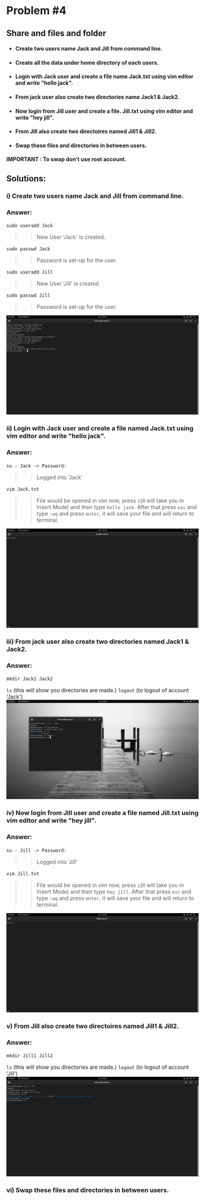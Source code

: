 # Problem #4
## Share and files and folder 

* #### Create two users name Jack and Jill  from command line.
* #### Create all the data under home directory of each users.
* #### Login with Jack user and create a file name  Jack.txt using vim editor and write "hello jack".
* #### From jack user also create two directories name Jack1 & Jack2.
* #### Now login from Jill user and create a file. Jill.txt using vim editor and write "hey jill".
* #### From Jill also create two directoires named Jill1 & Jill2.
* #### Swap these files and directories in between users.
#### IMPORTANT : To swap don't use root account.

## Solutions:

### i) Create two users name Jack and Jill  from command line.
### Answer:
```
sudo useradd Jack
```
>> New User 'Jack' is created.
```
sudo passwd Jack
```
>> Password is set-up for the user.
```
sudo useradd Jill
```
>> New User 'Jill' is created.
```
sudo passwd Jill
```
>> Password is set-up for the user.
<img src="images/4.1.png">

### ii) Login with Jack user and create a file named Jack.txt using vim editor and write "hello jack".
### Answer:
```
su - Jack -> Password:
```
>> Logged into 'Jack'
```
vim Jack.txt
```
>>File would be opened in vim
now, press `i`(it will take you in Insert Mode) and then type `hello jack`. After that press `esc` and type `:wq` and press `enter`, it will save your file and will return to terminal.
<img src="images/4.2.png">

### iii) From jack user also create two directories named Jack1 & Jack2.
### Answer:
```
mkdir Jack1 Jack2
```
`ls` (this will show you directories are made.)
`logout` (to logout of account 'Jack')
<img src="images/4.3.png">

### iv) Now login from Jill user and create a file named Jill.txt using vim editor and write "hey jill".
### Answer:
```
su - Jill -> Password:
```
>> Logged into 'Jill'
```
vim Jill.txt
```
>>File would be opened in vim
now, press `i`(it will take you in Insert Mode) and then type `hey jill`. After that press `esc` and type `:wq` and press `enter`, it will save your file and will return to terminal.
<img src="images/4.4.png">

### v) From Jill also create two directoires named Jill1 & Jill2. 
### Answer:
```
mkdir Jill1 Jill2
```
`ls` (this will show you directories are made.)
`logout` (to logout of account 'Jill')
<img src="images/4.5.png">

### vi) Swap these files and directories in between users.
